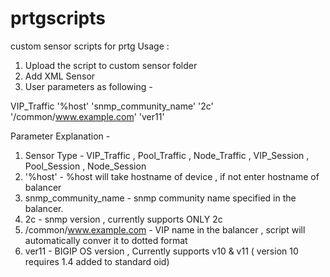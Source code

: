 # prtgscripts
custom sensor scripts for prtg
Usage :
1. Upload the script to custom sensor folder
2. Add XML Sensor 
3. User parameters as following - 

VIP_Traffic '%host' 'snmp_community_name' '2c' '/common/www.example.com' 'ver11'

Parameter Explanation - 

1. Sensor Type - VIP_Traffic , Pool_Traffic , Node_Traffic , VIP_Session , Pool_Session , Node_Session
2. '%host' - %host will take hostname of device , if not enter hostname of balancer
3. snmp_community_name - snmp community name specified in the balancer.
4. 2c - snmp version , currently supports ONLY 2c
5. /common/www.example.com - VIP name in the balancer , script will automatically conver it to dotted format
5. ver11 - BIGIP OS version , Currently supports v10 & v11 ( version 10 requires 1.4 added to standard oid)
